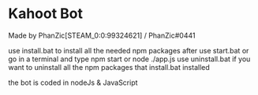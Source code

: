 # Kahoot Bot

Made by PhanZic[STEAM_0:0:99324621] / PhanZic#0441

use install.bat to install all the needed npm packages
after use start.bat or go in a terminal and type npm start or node ./app.js
use uninstall.bat if you want to uninstall all the npm packages that install.bat installed

the bot is coded in nodeJs & JavaScript
